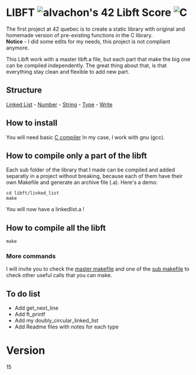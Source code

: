 # LIBFT  ![alvachon's 42 Libft Score](https://badge42.vercel.app/api/v2/clb9zrpvt00250fl97rqy9hie/project/2544750)  ![C](https://img.shields.io/badge/C-00599C?style=for-the-badge&logo=c&logoColor=white)

The first project at 42 quebec is to create a static library with original and homemade version of pre-existing functions in the C library.\
**Notice**  - I did some edits for my needs, this project is not compliant anymore.

This Libft work with a master libft.a file, but each part that make the big one can be compiled independently. The great thing about that, is that everything stay clean and flexible to add new part.

## Structure
[Linked List](https://github.com/alvachon/42_libft/blob/main/libft/linked_list/_include/linkedlist.h) -
[Number](https://github.com/alvachon/42_libft/blob/main/libft/number/_include/nbr.h) -
[String](https://github.com/alvachon/42_libft/blob/main/libft/string/_include/str.h) -
[Type](https://github.com/alvachon/42_libft/blob/main/libft/type/_include/typemem.h) -
[Write](https://github.com/alvachon/42_libft/blob/main/libft/write/_include/write.h)

## How to install
You will need basic [C compiler](https://www.w3schools.in/c-programming/install)
In my case, I work with gnu (gcc).

## How to compile only a part of the libft
Each sub folder of the library that I made can be compiled and added separatly in a project without breaking, because each of them have their own Makefile and generate an archive file (.a). Here's a demo:
```
cd libft/linked_list
make
```
You will now have a linkedlist.a !

## How to compile all the libft
```
make
```
### More commands
I will invite you to check the [master makefile](https://github.com/alvachon/42_libft/blob/main/libft/Makefile) and one of the [sub makefile](https://github.com/alvachon/42_libft/blob/main/libft/write/Makefile) to check other useful calls that you can make. 

## To do list
* Add get_next_line
* Add ft_printf
* Add my doubly_circular_linked_list
* Add Readme files with notes for each type
# Version
15
